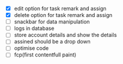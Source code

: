 - [x] edit option for task remark and assign
- [x] delete option for task remark and assign
- [ ] snackbar for data manipulation
- [ ] logs in database
- [ ] store account details and show the details
- [ ] assined should be a drop down
- [ ] optimise code
- [ ] fcp(first contentfull paint)
